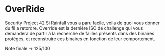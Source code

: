 # OverRide
Security Project 42
Si Rainfall vous a paru facile, voila de quoi vous donner du fil a retordre. Override est la dernière ISO de challenge qui vous demandera de partir à la recherche de failles présents dans des binaires protégés, et reconstruire ces binaires en fonction de leur comportement.

Note finale -> 125/100
